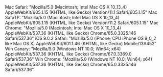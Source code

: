 Mac Safari: "Mozilla/5.0 (Macintosh; Intel Mac OS X 10_13_4) AppleWebKit/605.1.15 (KHTML, like Gecko) Version/11.1 Safari/605.1.15"
Mac SafaTP: "Mozilla/5.0 (Macintosh; Intel Mac OS X 10_13_4) AppleWebKit/605.1.15 (KHTML, like Gecko) Version/11.2 Safari/605.1.15"
Mac Chrome: "Mozilla/5.0 (Macintosh; Intel Mac OS X 10_13_4) AppleWebKit/537.36 (KHTML, like Gecko) Chrome/65.0.3325.146 Safari/537.36"
iOS 9.0.2 Safari: "Mozilla/5.0 (iPhone; CPU iPhone OS 9_0_2 like Mac OS X) AppleWebKit/601.1.46 (KHTML, like Gecko) Mobile/13A452"
Win Canary: "Mozilla/5.0 (Windows NT 10.0; Win64; x64) AppleWebKit/537.36 (KHTML, like Gecko) Chrome/67.0.3369.0 Safari/537.36"
Win Chrome: "Mozilla/5.0 (Windows NT 10.0; Win64; x64) AppleWebKit/537.36 (KHTML, like Gecko) Chrome/65.0.3325.146 Safari/537.36"